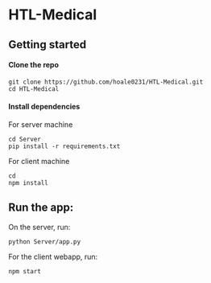 # HTL-Medical

## Getting started

#### Clone the repo
```
git clone https://github.com/hoale0231/HTL-Medical.git
cd HTL-Medical
```

#### Install dependencies
For server machine
```
cd Server
pip install -r requirements.txt
```

For client machine
```
cd 
npm install
```

## Run the app:
On the server, run:
```
python Server/app.py
```

For the client webapp, run:
```
npm start
```
